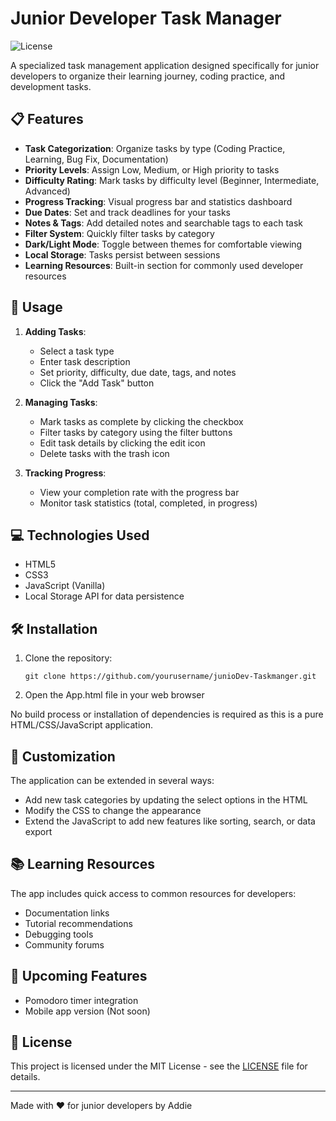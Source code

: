 # Junior Developer Task Manager

![License](https://img.shields.io/badge/license-MIT-blue.svg)

A specialized task management application designed specifically for junior developers to organize their learning journey, coding practice, and development tasks.

## 📋 Features

- **Task Categorization**: Organize tasks by type (Coding Practice, Learning, Bug Fix, Documentation)
- **Priority Levels**: Assign Low, Medium, or High priority to tasks
- **Difficulty Rating**: Mark tasks by difficulty level (Beginner, Intermediate, Advanced)
- **Progress Tracking**: Visual progress bar and statistics dashboard
- **Due Dates**: Set and track deadlines for your tasks
- **Notes & Tags**: Add detailed notes and searchable tags to each task
- **Filter System**: Quickly filter tasks by category
- **Dark/Light Mode**: Toggle between themes for comfortable viewing
- **Local Storage**: Tasks persist between sessions
- **Learning Resources**: Built-in section for commonly used developer resources

## 🚀 Usage

1. **Adding Tasks**:

   - Select a task type
   - Enter task description
   - Set priority, difficulty, due date, tags, and notes
   - Click the "Add Task" button

2. **Managing Tasks**:

   - Mark tasks as complete by clicking the checkbox
   - Filter tasks by category using the filter buttons
   - Edit task details by clicking the edit icon
   - Delete tasks with the trash icon

3. **Tracking Progress**:
   - View your completion rate with the progress bar
   - Monitor task statistics (total, completed, in progress)

## 💻 Technologies Used

- HTML5
- CSS3
- JavaScript (Vanilla)
- Local Storage API for data persistence

## 🛠️ Installation

1. Clone the repository:

   ```
   git clone https://github.com/yourusername/junioDev-Taskmanger.git
   ```

2. Open the App.html file in your web browser

No build process or installation of dependencies is required as this is a pure HTML/CSS/JavaScript application.

## 🧰 Customization

The application can be extended in several ways:

- Add new task categories by updating the select options in the HTML
- Modify the CSS to change the appearance
- Extend the JavaScript to add new features like sorting, search, or data export

## 📚 Learning Resources

The app includes quick access to common resources for developers:

- Documentation links
- Tutorial recommendations
- Debugging tools
- Community forums

## 🔄 Upcoming Features

- Pomodoro timer integration
- Mobile app version (Not soon)

## 📄 License
This project is licensed under the MIT License - see the [LICENSE](LICENSE) file for details.

---

Made with ❤️ for junior developers by Addie

